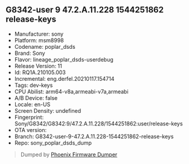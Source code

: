 ## G8342-user 9 47.2.A.11.228 1544251862 release-keys
- Manufacturer: sony
- Platform: msm8998
- Codename: poplar_dsds
- Brand: Sony
- Flavor: lineage_poplar_dsds-userdebug
- Release Version: 11
- Id: RQ1A.210105.003
- Incremental: eng.derfel.20210117.154714
- Tags: dev-keys
- CPU Abilist: arm64-v8a,armeabi-v7a,armeabi
- A/B Device: false
- Locale: en-US
- Screen Density: undefined
- Fingerprint: Sony/G8342/G8342:9/47.2.A.11.228/1544251862:user/release-keys
- OTA version: 
- Branch: G8342-user-9-47.2.A.11.228-1544251862-release-keys
- Repo: sony_poplar_dsds_dump


>Dumped by [Phoenix Firmware Dumper](https://github.com/DroidDumps/phoenix_firmware_dumper)

